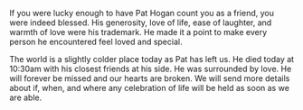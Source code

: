 If you were lucky enough to have Pat Hogan count you as a friend, you were indeed blessed. His generosity, love of life, ease of laughter, and warmth of love were his trademark. He made it a point to make every person he encountered feel loved and special.

The world is a slightly colder place today as Pat has left us. He died today at 10:30am with his closest friends at his side. He was surrounded by love. He will forever be missed and our hearts are broken. We will send more details about if, when, and where any celebration of life will be held as soon as we are able.
